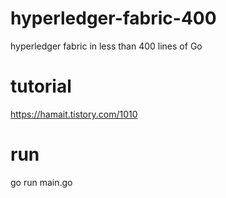 # hyperledger-fabric-400
hyperledger fabric in less than 400 lines of Go

# tutorial
https://hamait.tistory.com/1010

# run 
go run main.go
